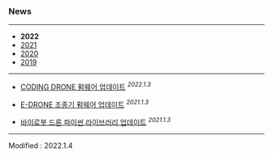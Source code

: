 ### News

---

- **2022**
- [2021](../2021/)
- [2020](../2020/)
- [2019](../2019/)

---

- <a href="/documents/kr/products/coding_drone/log/updates/firmware/#heading-202213">CODING DRONE 펌웨어 업데이트</a> <sup><i>2022.1.3</i></sup><br>

- <a href="/documents/kr/products/e_drone/log/updates/firmware/#heading-202213">E-DRONE 조종기 펌웨어 업데이트</a> <sup><i>2021.1.3</i></sup><br>

- <a href="/documents/kr/products/e_drone/log/updates/python/#heading-202213">바이로봇 드론 파이썬 라이브러리 업데이트</a> <sup><i>2021.1.3</i></sup><br>

---


Modified : 2022.1.4
